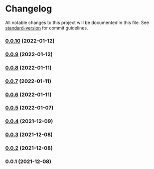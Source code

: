# Changelog

All notable changes to this project will be documented in this file. See [standard-version](https://github.com/conventional-changelog/standard-version) for commit guidelines.

### [0.0.10](https://github.com/petehanssens/PeterHanssensWebsite/compare/v0.0.9...v0.0.10) (2022-01-12)

### [0.0.9](https://github.com/petehanssens/PeterHanssensWebsite/compare/v0.0.8...v0.0.9) (2022-01-12)

### [0.0.8](https://github.com/petehanssens/PeterHanssensWebsite/compare/v0.0.7...v0.0.8) (2022-01-11)

### [0.0.7](https://github.com/petehanssens/PeterHanssensWebsite/compare/v0.0.6...v0.0.7) (2022-01-11)

### [0.0.6](https://github.com/petehanssens/PeterHanssensWebsite/compare/v0.0.5...v0.0.6) (2022-01-11)

### [0.0.5](https://github.com/petehanssens/PeterHanssensWebsite/compare/v0.0.4...v0.0.5) (2022-01-07)

### [0.0.4](https://github.com/petehanssens/PeterHanssensWebsite/compare/v0.0.3...v0.0.4) (2021-12-09)

### [0.0.3](https://github.com/petehanssens/PeterHanssensWebsite/compare/v0.0.2...v0.0.3) (2021-12-08)

### [0.0.2](https://github.com/petehanssens/PeterHanssensWebsite/compare/v0.0.1...v0.0.2) (2021-12-08)

### 0.0.1 (2021-12-08)
